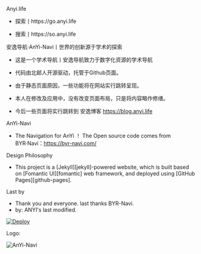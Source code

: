 
Anyi.life

- 探索丨https://go.anyi.life

- 搜索丨https://so.anyi.life



安逸导航·AnYi-Navi丨世界的创新源于学术的探索

- 这是一个学术导航丨安逸导航致力于数字化资源的学术导航



- 代码由北邮人开源驱动，托管于Github页面。

- 由于静态页面原因，一些功能将在网站实行跳转呈现。

- 本人在修改及应用中，没有改变页面布局，只是将内容略作修缮。

- 今后一些页面将实行跳转到 安逸博客  https://blog.anyi.life



AnYi-Navi
- The Navigation for AnYi ！ The Open source code comes from BYR·Navi：https://byr-navi.com/

Design Philosophy
- This project is a [Jekyll][jekyll]-powered website, which is built based on [Fomantic UI][fomantic] web framework, and deployed using [GitHub Pages][github-pages].

Last by
- Thank you and everyone. last thanks BYR-Navi. 
- by: ANYI's last modified.
      
[![Deploy](https://www.herokucdn.com/deploy/button.svg)](https://heroku.com/deploy)

Logo:

![AnYi-Navi](https://anyi.life/images/logo-dark.svg)

